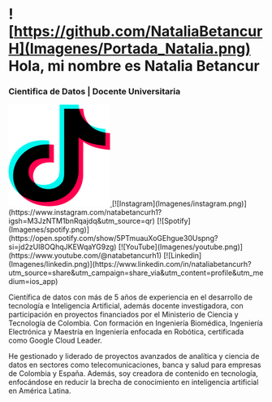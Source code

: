# ![https://github.com/NataliaBetancurH](Imagenes/Portada_Natalia.png) Hola, mi nombre es Natalia Betancur 
### Cientifica de Datos | Docente Universitaria

<!-- [![Tik Tok](Imagenes/tiktok.png)](
https://www.tiktok.com/@natabetancurh1?_t=8oBpUxhkugP&_r=1) -->
<a href="https://www.tiktok.com/@natabetancurh1?_t=8oBpUxhkugP&_r=1">
    <img src="Imagenes/tiktok.png" alt="Tik Tok" width="200" height="200">
</a>
[![Instagram](Imagenes/instagram.png)](https://www.instagram.com/natabetancurh1?igsh=M3JzNTM1bnRqajdq&utm_source=qr)
[![Spotify](Imagenes/spotify.png)](https://open.spotify.com/show/5PTmuauXoGEhgue30Uspng?si=jd2zUl8OQhqJKEWqaYG9zg)
[![YouTube](Imagenes/youtube.png)](https://www.youtube.com/@natabetancurh1)
[![Linkedin](Imagenes/linkedin.png)](https://www.linkedin.com/in/nataliabetancurh?utm_source=share&utm_campaign=share_via&utm_content=profile&utm_medium=ios_app)


Científica de datos con más de 5 años de experiencia en el desarrollo de tecnología e Inteligencia Artificial, además docente investigadora, con participación en proyectos financiados por el Ministerio de Ciencia y Tecnología de Colombia. Con formación en Ingeniería Biomédica, Ingeniería Electrónica y Maestría en Ingeniería enfocada en Robótica, certificada como Google Cloud Leader.

He gestionado y liderado de proyectos avanzados de analítica y ciencia de datos en sectores como telecomunicaciones, banca y salud para empresas de Colombia y España. Además, soy creadora de contenido en tecnología, enfocándose en reducir la brecha de conocimiento en inteligencia artificial en América Latina. 



